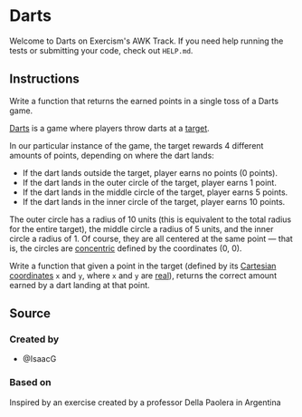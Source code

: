 # Darts

Welcome to Darts on Exercism's AWK Track.
If you need help running the tests or submitting your code, check out `HELP.md`.

## Instructions

Write a function that returns the earned points in a single toss of a Darts game.

[Darts][darts] is a game where players throw darts at a [target][darts-target].

In our particular instance of the game, the target rewards 4 different amounts of points, depending on where the dart lands:

- If the dart lands outside the target, player earns no points (0 points).
- If the dart lands in the outer circle of the target, player earns 1 point.
- If the dart lands in the middle circle of the target, player earns 5 points.
- If the dart lands in the inner circle of the target, player earns 10 points.

The outer circle has a radius of 10 units (this is equivalent to the total radius for the entire target), the middle circle a radius of 5 units, and the inner circle a radius of 1.
Of course, they are all centered at the same point — that is, the circles are [concentric][] defined by the coordinates (0, 0).

Write a function that given a point in the target (defined by its [Cartesian coordinates][cartesian-coordinates] `x` and `y`, where `x` and `y` are [real][real-numbers]), returns the correct amount earned by a dart landing at that point.

[darts]: https://en.wikipedia.org/wiki/Darts
[darts-target]: https://en.wikipedia.org/wiki/Darts#/media/File:Darts_in_a_dartboard.jpg
[concentric]: https://mathworld.wolfram.com/ConcentricCircles.html
[cartesian-coordinates]: https://www.mathsisfun.com/data/cartesian-coordinates.html
[real-numbers]: https://www.mathsisfun.com/numbers/real-numbers.html

## Source

### Created by

- @IsaacG

### Based on

Inspired by an exercise created by a professor Della Paolera in Argentina